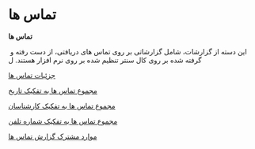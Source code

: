 # تماس ها    

  
**تماس ها** 

 این دسته از گزارشات، شامل گزارشاتی بر روی تماس های دریافتی، از دست رفته و گرفته شده بر روی کال سنتر تنظیم شده بر روی نرم افزار هستند. ل

[جزئیات تماس ها](Calls/Callsdetails.md)

[مجموع تماس ها به تفکیک تاریخ](Calls/Datebase.md)

[مجموع تماس ها به تفکیک کارشناسان](Calls/Userbase.md)

[مجموع تماس ها به تفکیک شماره تلفن](Calls/Numberbase.md)

[موارد مشترک گزارش تماس ها](Calls/Callscommoninfo.md)